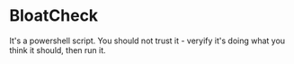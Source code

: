 ﻿# BloatCheck

It's a powershell script.  You should not trust it - veryify it's doing what you think it should, then run it.
